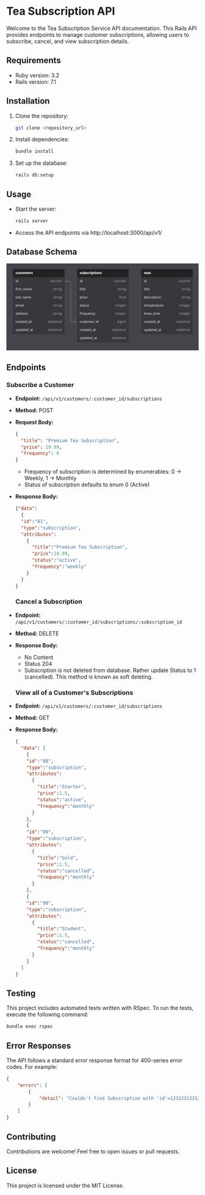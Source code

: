 # Tea Subscription API

Welcome to the Tea Subscription Service API documentation. This Rails API provides endpoints to manage customer subscriptions, allowing users to subscribe, cancel, and view subscription details.

## Requirements
- Ruby version: 3.2
- Rails version: 7.1

## Installation
1. Clone the repository:

    ```bash
    git clone <repository_url>
    ```

2. Install dependencies:

    ```bash
    bundle install
    ```

3. Set up the database:

    ```bash
    rails db:setup
    ```

## Usage
- Start the server:

    ```bash
    rails server
    ```

- Access the API endpoints via http://localhost:3000/api/v1/


## Database Schema

![Database](app/assets/images/database.jpg)

## Endpoints

### Subscribe a Customer
- **Endpoint:** `/api/v1/customers/:customer_id/subscriptions`
- **Method:** POST
- **Request Body:**
  ```json
  {
    "title": "Premium Tea Subscription",
    "price": 19.99,
    "frequency": 0
  }
  ```
  * Frequency of subscription is determined by enumerables: 0 -> Weekly, 1 -> Monthly
  * Status of subscription defaults to enum 0 (Active)

- **Response Body:**
  ```json
  {"data":
    {
    "id":"81",
    "type":"subscription",
    "attributes":
      {
        "title":"Premium Tea Subscription",
        "price":19.99,
        "status":"active",
        "frequency":"weekly"
      }
    }
  }
  ```

  ### Cancel a Subscription
- **Endpoint:** `/api/v1/customers/:customer_id/subscriptions/:subscription_id`
- **Method:** DELETE

- **Response Body:**
  - No Content
  - Status 204

  * Subscription is not deleted from database. Rather update Status to 1 (cancelled). This method is known as soft deleting.

  ### View all of a Customer's Subscriptions

- **Endpoint:** `/api/v1/customers/:customer_id/subscriptions`
- **Method:** GET

- **Response Body:**
  ```json
  {
    "data": [
      {
      "id":"88",
      "type":"subscription",
      "attributes":
        {
          "title":"Starter",
          "price":1.5,
          "status":"active",
          "frequency":"monthly"
        }
      },
      {
      "id":"89",
      "type":"subscription",
      "attributes":
        {
          "title":"Gold",
          "price":1.5,
          "status":"cancelled",
          "frequency":"monthly"
        }
      },
      {
      "id":"90",
      "type":"subscription",
      "attributes":
        {
          "title":"Student",
          "price":1.5,
          "status":"cancelled",
          "frequency":"monthly"
        }
      }
    ]
  }

## Testing
This project includes automated tests written with RSpec. To run the tests, execute the following command:

```bash
bundle exec rspec
```
## Error Responses

The API follows a standard error response format for 400-series error codes. For example:

```json
{
    "errors": [
        {
            "detail": "Couldn't find Subscription with 'id'=123123123123"
        }
    ]
}
```

## Contributing
Contributions are welcome! Feel free to open issues or pull requests.

## License
This project is licensed under the MIT License.




